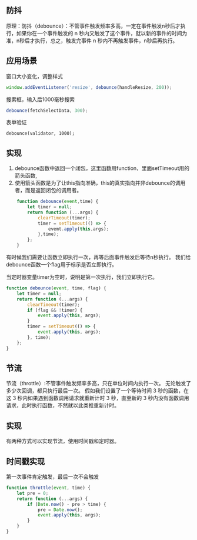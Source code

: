 ## 防抖
原理：防抖（debounce）：不管事件触发频率多高，一定在事件触发n秒后才执行，如果你在一个事件触发的 n 秒内又触发了这个事件，就以新的事件的时间为准，n秒后才执行，总之，触发完事件 n 秒内不再触发事件，n秒后再执行。

## 应用场景
窗口大小变化，调整样式
```js
window.addEventListener('resize', debounce(handleResize, 200));
```
搜索框，输入后1000毫秒搜索
```js
debounce(fetchSelectData, 300);
```
表单验证
```
debounce(validator, 1000);
```

## 实现
1. debounce函数中返回一个闭包，这里函数用function，里面setTimeout用的箭头函数,
2. 使用箭头函数是为了让this指向准确，this的真实指向并非debounce的调用者，而是返回闭包的调用者。

```js
    function debounce(event,time) {
        let timer = null;
        return function (...args) {
            clearTimeout(timer);
            timer = setTimeout(() => {
                evemt.apply(this,args);
            },time);
        };
    }
```

有时候我们需要让函数立即执行一次，再等后面事件触发后等待n秒执行。
我们给debounce函数一个flag用于标示是否立即执行。

当定时器变量timer为空时，说明是第一次执行，我们立即执行它。
```js
function debounce(event, time, flag) {
    let timer = null;
    return function (...args) {
        clearTimeout(timer);
        if (flag && !timer) {
            event.apply(this, args);
        }
        timer = setTimeout(() => {
            event.apply(this, args);
        }, time);
    };
}
```

## 节流
节流（throttle）:不管事件触发频率多高，只在单位时间内执行一次。
无论触发了多少次回调，都只执行最后一次。
假如我们设置了一个等待时间 3 秒的函数，在这 3 秒内如果遇到函数调用请求就重新计时 3 秒，直至新的 3 秒内没有函数调用请求，此时执行函数，不然就以此类推重新计时。

## 实现
有两种方式可以实现节流，使用时间戳和定时器。 

## 时间戳实现 
第一次事件肯定触发，最后一次不会触发
```js
function throttle(event, time) {
    let pre = 0;
    return function (...args) {
        if (Date.now() - pre > time) {
            pre = Date.now();
            event.apply(this, args);
        }
    }
}
```